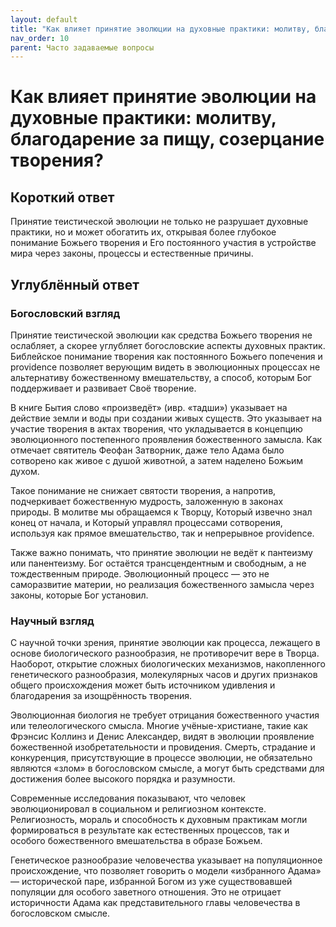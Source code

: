 ```yaml
---
layout: default
title: "Как влияет принятие эволюции на духовные практики: молитву, благодарение за пищу, созерцание творения?"
nav_order: 10
parent: Часто задаваемые вопросы
---
```


# Как влияет принятие эволюции на духовные практики: молитву, благодарение за пищу, созерцание творения?

## Короткий ответ

Принятие теистической эволюции не только не разрушает духовные практики, но и может обогатить их, открывая более глубокое понимание Божьего творения и Его постоянного участия в устройстве мира через законы, процессы и естественные причины.

## Углублённый ответ

### Богословский взгляд

Принятие теистической эволюции как средства Божьего творения не ослабляет, а скорее углубляет богословские аспекты духовных практик. Библейское понимание творения как постоянного Божьего попечения и providence позволяет верующим видеть в эволюционных процессах не альтернативу божественному вмешательству, а способ, которым Бог поддерживает и развивает Своё творение.

В книге Бытия слово «произведёт» (ивр. «тадши») указывает на действие земли и воды при создании живых существ. Это указывает на участие творения в актах творения, что укладывается в концепцию эволюционного постепенного проявления божественного замысла. Как отмечает святитель Феофан Затворник, даже тело Адама было сотворено как живое с душой животной, а затем наделено Божьим духом.

Такое понимание не снижает святости творения, а напротив, подчеркивает божественную мудрость, заложенную в законах природы. В молитве мы обращаемся к Творцу, Который извечно знал конец от начала, и Который управлял процессами сотворения, используя как прямое вмешательство, так и непрерывное providence.

Также важно понимать, что принятие эволюции не ведёт к пантеизму или панентеизму. Бог остаётся трансцендентным и свободным, а не тождественным природе. Эволюционный процесс — это не саморазвитие материи, но реализация божественного замысла через законы, которые Бог установил.

### Научный взгляд

С научной точки зрения, принятие эволюции как процесса, лежащего в основе биологического разнообразия, не противоречит вере в Творца. Наоборот, открытие сложных биологических механизмов, накопленного генетического разнообразия, молекулярных часов и других признаков общего происхождения может быть источником удивления и благодарения за изощрённость творения.

Эволюционная биология не требует отрицания божественного участия или телеологического смысла. Многие учёные-христиане, такие как Фрэнсис Коллинз и Денис Александер, видят в эволюции проявление божественной изобретательности и провидения. Смерть, страдание и конкуренция, присутствующие в процессе эволюции, не обязательно являются «злом» в богословском смысле, а могут быть средствами для достижения более высокого порядка и разумности.

Современные исследования показывают, что человек эволюционировал в социальном и религиозном контексте. Религиозность, мораль и способность к духовным практикам могли формироваться в результате как естественных процессов, так и особого божественного вмешательства в образе Божьем.

Генетическое разнообразие человечества указывает на популяционное происхождение, что позволяет говорить о модели «избранного Адама» — исторической паре, избранной Богом из уже существовавшей популяции для особого заветного отношения. Это не отрицает историчности Адама как представительного главы человечества в богословском смысле.